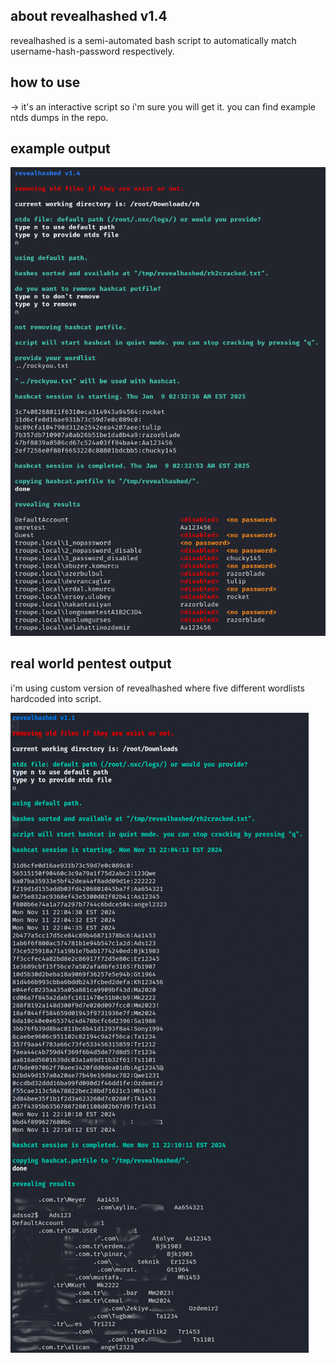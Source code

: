 ## about revealhashed v1.4
revealhashed is a semi-automated bash script to automatically match username-hash-password respectively.

## how to use
-> it's an interactive script so i'm sure you will get it. you can find example ntds dumps in the repo.

## example output
![](https://raw.githubusercontent.com/crosscutsaw/revealhashed/main/f1.PNG)

## real world pentest output

i'm using custom version of revealhashed where five different wordlists hardcoded into script.

![](https://raw.githubusercontent.com/crosscutsaw/revealhashed/main/rvp.png)